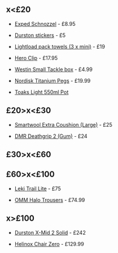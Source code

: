 ## x<£20

 - [Exped Schnozzel](https://rockrun.com/products/exped-schnozzel-pumpbag-l) - £8.95

 - [Durston stickers](https://durstongear.com/products/sticker-pack) - £5

 - [Lightload pack towels (3 x mini)](https://wildskygear.co.uk/lightload-pack-towels-1231-p.asp) - £19

 - [Hero Clip](https://www.foraging.co.uk/product/heroclip/) - £17.95

 - [Westin Small Tackle box](https://www.fishingtackleandbait.co.uk/en/Westin-W3-Terminal-Tackle-Box/m-56270.aspx) - £4.99

 - [Nordisk Titanium Pegs](https://ultralightoutdoorgear.co.uk/titanium-tooth-peg-6-pack/) - £19.99

 - [Toaks Light 550ml Pot](https://ultralightoutdoorgear.co.uk/light-titanium-550ml-pot/)


## £20>x<£30

 - [Smartwool Extra Coushion (Large)](https://www.cotswoldoutdoor.com/p/smartwool-mens-classic-edition-extra-cushion-crew-socks-B5114961.html) - £25

 - [DMR Deathgrip 2 (Gum)](https://dmrbikes.com/products/dmr-grips-deathgrip2-flangeless?variant=54281742713167) - £24

## £30>x<£60

## £60>x<£100

 - [Leki Trail Lite](https://www.leki.co.uk/item/903/Leki/Leki-Trail-Lite-Tamarillowhite.html) - £75

 - [OMM Halo Trousers](https://ultralightoutdoorgear.co.uk/halo-pants/) - £74.99

## x>£100

 - [Durston X-Mid 2 Solid](https://durstongear.com/products/x-mid-2-solid) - £242

 - [Helinox Chair Zero](https://ultralightoutdoorgear.co.uk/chair-zero/) - £129.99
